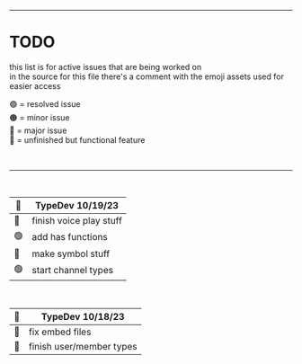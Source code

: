 [assets]: <> ( 
  🟢
  🟠
  🔴
  🔵
)


---


# TODO
this list is for active issues that are being worked on<br>
in the source for this file there's a comment with the emoji assets used for easier access

🟢 = resolved issue<br>
🟠 = minor issue<br>
🔴 = major issue<br>
🔵 = unfinished but functional feature<br>

<br>

---

<br>

| 🔴 | TypeDev 10/19/23 |
| - | - |
| 🔵 | finish voice play stuff |
| 🟢 | add has functions |
| 🔴 | make symbol stuff |
| 🟢 | start channel types |
<br>

| 🔵 | TypeDev 10/18/23 |
| - | - |
| 🔵 | fix embed files |
| 🔵 | finish user/member types |
<br>
